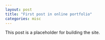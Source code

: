 ```yaml
---
layout: post
title: "First post in online portfolio"
categories: misc
---
```


This post is a placeholder for building the site.
